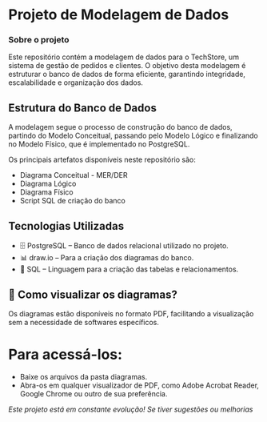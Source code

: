 # Projeto de Modelagem de Dados #

### Sobre o projeto ###
Este repositório contém a modelagem de dados para o TechStore, um sistema de gestão de pedidos e clientes. O objetivo desta modelagem é estruturar o banco de dados de forma eficiente, garantindo integridade, escalabilidade e organização dos dados.

## Estrutura do Banco de Dados ##
A modelagem segue o processo de construção do banco de dados, partindo do Modelo Conceitual, passando pelo Modelo Lógico e finalizando no Modelo Físico, que é implementado no PostgreSQL.

Os principais artefatos disponíveis neste repositório são:
- Diagrama Conceitual - MER/DER 
- Diagrama Lógico 
- Diagrama Físico 
- Script SQL de criação do banco

## Tecnologias Utilizadas ##
- 🗄️ PostgreSQL – Banco de dados relacional utilizado no projeto.
- 📊 draw.io – Para a criação dos diagramas do banco.
- 📜 SQL – Linguagem para a criação das tabelas e relacionamentos.

## 🔗 Como visualizar os diagramas? ##
Os diagramas estão disponíveis no formato PDF, facilitando a visualização sem a necessidade de softwares específicos.

# Para acessá-los: #

- Baixe os arquivos da pasta diagramas.
- Abra-os em qualquer visualizador de PDF, como Adobe Acrobat Reader, Google Chrome ou outro de sua preferência.
  
*Este projeto está em constante evolução! Se tiver sugestões ou melhorias*
